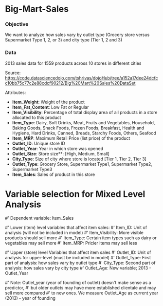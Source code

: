 # Big-Mart-Sales

### Objective

We want to analyze how sales vary by outlet type (Grocery store versus Supermarket Type 1, 2, or 3) and city type (Tier 1, 2 and 3)

### Data

2013 sales data for 1559 products across 10 stores in different cities

Source: https://code.datasciencedojo.com/tshrivas/dojoHub/tree/a152a17dee24dcfcc10bb75c77c2e88cdcf90212/Big%20Mart%20Sales%20DataSet

Attributes:

- **Item_Weight**: Weight of the product
- **Item_Fat_Content**: Low Fat or Regular
- **Item_Visibility**: Percentage of total display area of all products in a store allocated to this product
- **Item_Type**:	Dairy, Soft Drinks, Meat, Fruits and Vegetables, Household, Baking Goods, Snack Foods, Frozen Foods, Breakfast, Health and Hygiene, Hard Drinks, Canned, Breads, Starchy Foods, Others, Seafood
- **Item_MRP**:	Maximum Retail Price (list price) of the product
- **Outlet_ID**:	Unique store ID
- **Outlet_Year**:	Year in which store was opened
- **Outlet_Size**:	Store size**: [High, Medium, Small]
- **City_Type**:	Size of city where store is located [Tier 1, Tier 2, Tier 3]
- **Outlet_Type**:	Grocery Store, Supermarket Type1, Supermarket Type2, Supermarket Type3
- **Item_Sales**:	Sales of product in this store

# Variable selection for Mixed Level Analysis

#' Dependent variable: Item_Sales

#' Lower (item) level variables that affect item sales:
#'   Item_ID:          Unit of analysis (will not be included in model)
#'   Item_Visibility:  More visible products should sell more
#'   Item_Type:        Certain item types such as dairy or vegetables may sell more
#'   Item_MRP:         Pricier items may sell less

#' Upper (store) level Variables that affect item sales
#'   Outlet_ID:        Unit of analysis for upper-level (must be included in model)
#'   Outlet_Type:      First part of analysis: how sales vary by outlet type
#'   City_Type:        Second part of analysis: how sales vary by city type
#'   Outlet_Age:       New variable; 2013 - Outlet_Year

#' Note: Outlet_year (year of founding of outlet) doesn't make sense as a predictor,
#' but older outlets may have more established clientale and may sell more compared
#' to new ones. We measure Outlet_Age as current year (2013) - year of founding
